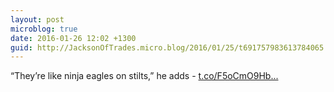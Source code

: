 ```yaml
---
layout: post
microblog: true
date: 2016-01-26 12:02 +1300
guid: http://JacksonOfTrades.micro.blog/2016/01/25/t691757983613784065.html
---
```

“They’re like ninja eagles on stilts,” he adds - [t.co/F5oCmO9Hb...](https://t.co/F5oCmO9HbE)
